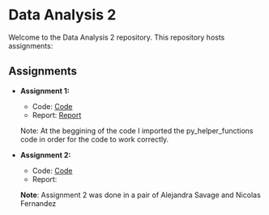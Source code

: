 # Data Analysis 2
Welcome to the Data Analysis 2 repository. This repository hosts assignments:

## Assignments

- **Assignment 1:**
  - Code: [Code](https://github.com/Alejandra-savagebriz/Term-Project-1/blob/main/TP1_SQL_Code.sql](https://github.com/Alejandra-savagebriz/DA2/blob/main/DA2_Assignment1.ipynb)https://github.com/Alejandra-savagebriz/DA2/blob/main/DA2_Assignment1.ipynb)
  - Report: [Report](https://github.com/Alejandra-savagebriz/DA2/blob/main/Assignment%201%20Alejandra%20Savage.pdf)
 
  Note: At the beggining of the code I imported the py_helper_functions code in order for the code to work correctly.

- **Assignment 2:**
  - Code: [Code](https://github.com/Alejandra-savagebriz/DA2/blob/main/Assignment2_DA2.ipynb)
  - Report:

  **Note**: Assignment 2 was done in a pair of Alejandra Savage and Nicolas Fernandez
